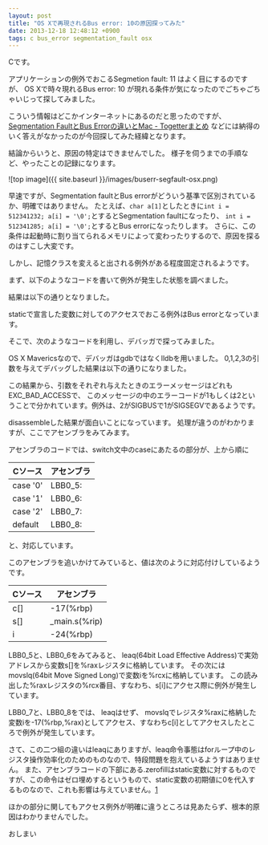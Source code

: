 ```yaml
---
layout: post
title: "OS Xで再現されるBus error: 10の原因探ってみた"
date: 2013-12-18 12:48:12 +0900
tags: c bus_error segmentation_fault osx
---
```



Cです。

アプリケーションの例外でおこるSegmetion fault: 11 はよく目にするのですが、
OS Xで時々現れるBus error: 10 が現れる条件が気になったのでごちゃごちゃいじって探してみました。

こういう情報はどこかインターネットにあるのだと思ったのですが、
[Segmentation FaultとBus Errorの違いとMac - Togetterまとめ](http://togetter.com/li/253717)
などには納得のいく答えがなかったのが今回探してみた経緯となります。

結論からいうと、原因の特定はできませんでした。
様子を伺うまでの手順など、やったことの記録になります。

![top image]({{ site.baseurl }}/images/buserr-segfault-osx.png)


早速ですが、Segmentation faultとBus errorがどういう基準で区別されているか、明確ではありません。
たとえば、`char a[1]`としたときに`int i = 512341232; a[i] = '\0';`とするとSegmentation faultになったり、
`int i = 512341285; a[i] = '\0';`とするとBus errorになったりします。
さらに、この条件は起動時に割り当てられるメモリによって変わったりするので、原因を探るのはすこし大変です。

しかし、記憶クラスを変えると出される例外がある程度固定されるようです。

まず、以下のようなコードを書いて例外が発生した状態を調べました。
<script async src="https://gist.github.com/mzyy94/8016375.js"></script>

結果は以下の通りとなりました。
<script async src="https://gist.github.com/mzyy94/8017126.js"></script>

staticで宣言した変数に対してのアクセスでおこる例外はBus errorとなっています。

そこで、次のようなコードを利用し、デバッガで探ってみました。
<script async src="https://gist.github.com/mzyy94/8017103.js"></script>

OS X Mavericsなので、デバッガはgdbではなくlldbを用いました。
0,1,2,3の引数を与えてデバッグした結果は以下の通りになりました。
<script async src="https://gist.github.com/mzyy94/8017373.js"></script>

この結果から、引数をそれぞれ与えたときのエラーメッセージはどれもEXC_BAD_ACCESSで、
このメッセージの中のエラーコードが1もしくは2ということで分かれています。例外は、2がSIGBUSで1がSIGSEGVであるようです。

disassembleした結果が面白いことになっています。
処理が違うのがわかりますが、ここでアセンブラをみてみます。
<script async src="https://gist.github.com/mzyy94/8017712.js"></script>

アセンブラのコードでは、switch文中のcaseにあたるの部分が、上から順に

Cソース |アセンブラ
--------|---------
case '0'|LBB0_5:
case '1'|LBB0_6:
case '2'|LBB0_7:
default |LBB0_8:

と、対応しています。

このアセンブラを追いかけてみていると、値は次のように対応付けしているようです。

Cソース |アセンブラ
--------|---------
c[]     | -17(%rbp)
s[]     | _main.s(%rip)
i       | -24(%rbp)


LBB0_5と、LBB0_6をみてみると、
leaq(64bit Load Effective Address)で実効アドレスから変数s[]を%raxレジスタに格納しています。
その次にはmovslq(64bit Move Signed Long)で変数iを%rcxに格納しています。
この読み出した%raxレジスタの%rcx番目、すなわち、s[i]にアクセス際に例外が発生しています。

LBB0_7と、LBB0_8をでは、
leaqはせず、
movslqでレジスタ%raxに格納した変数iを-17(%rbp,%rax)としてアクセス、すなわちc[i]としてアクセスしたところで例外が発生しています。

さて、この二つ組の違いはleaqにありますが、leaq命令事態はforループ中のレジスタ操作効率化のためのものなので、特段問題を抱えているようすはありません。
また、アセンブラコードの下部にある.zerofillはstatic変数に対するものですが、この命令はゼロ埋めするというもので、static変数の初期値に0を代入するものなので、これも影響は与えていません。[1][1]

ほかの部分に関してもアクセス例外が明確に違うところは見あたらず、根本的原因はわかりませんでした。

おしまい

[1]: https://developer.apple.com/library/mac/documentation/DeveloperTools/Reference/Assembler/040-Assembler_Directives/asm_directives.html "OS X "
